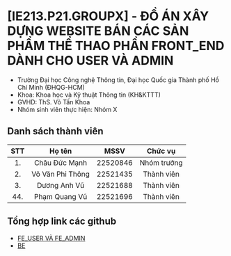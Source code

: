 # [IE213.P21.GROUPX] - ĐỒ ÁN XÂY DỰNG WEBSITE BÁN CÁC SẢN PHẨM THỂ THAO PHẦN FRONT_END DÀNH CHO USER VÀ ADMIN

* Trường Đại học Công nghệ Thông tin, Đại học Quốc gia Thành phố Hồ Chí Minh (ĐHQG-HCM)
* Khoa: Khoa học và Kỹ thuật Thông tin (KH&KTTT)
* GVHD: ThS. Võ Tấn Khoa
* Nhóm sinh viên thực hiện: Nhóm X

## Danh sách thành viên
|STT | Họ tên | MSSV|Chức vụ|
|:---:|:-------------:|:-----:|:-----:|
|1. 	| Châu Đức Mạnh | 22520846 | Nhóm trưởng |
|2. 	| Võ Văn Phi Thông		| 22521435 | Thành viên |
|3. 	| Dương Anh Vũ		|	22521688 | Thành viên |
|44. 	| Phạm Quang Vũ | 22521696 | Thành viên |
  
## Tổng hợp link các github
* [FE_USER VÀ FE_ADMIN](https://github.com/ptvmarch26/WebSport)
* [BE](https://github.com/ChauManh/SportEcommerceServices)
